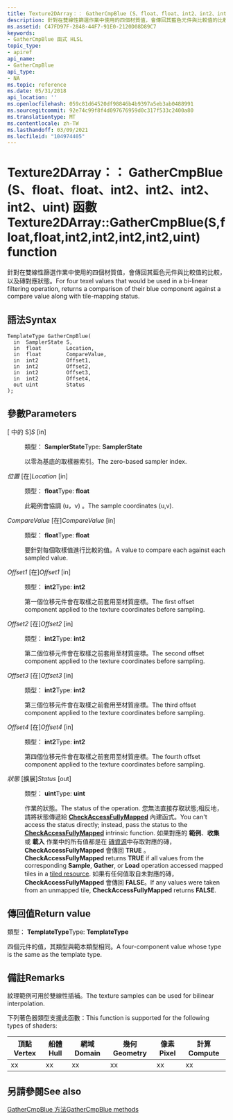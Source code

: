 ```yaml
---
title: Texture2DArray：： GatherCmpBlue (S、float、float、int2、int2、int2、int2、uint) 函數
description: 針對在雙線性篩選作業中使用的四個材質值，會傳回其藍色元件與比較值的比較，以及磚對應狀態。 |Texture2DArray：： GatherCmpBlue (S、float、float、int2、int2、int2、int2、uint) 函數
ms.assetid: C47FD97F-2848-44F7-91E0-2120D08D89C7
keywords:
- GatherCmpBlue 函式 HLSL
topic_type:
- apiref
api_name:
- GatherCmpBlue
api_type:
- NA
ms.topic: reference
ms.date: 05/31/2018
api_location: ''
ms.openlocfilehash: 059c81d64520df98846b4b9397a5eb3ab0488991
ms.sourcegitcommit: 92e74c99f8f4d097676959d0c317f533c2400a80
ms.translationtype: MT
ms.contentlocale: zh-TW
ms.lasthandoff: 03/09/2021
ms.locfileid: "104974405"
---
```

# <a name="texture2darraygathercmpbluesfloatfloatint2int2int2int2uint-function"></a><span data-ttu-id="be9e2-105">Texture2DArray：： GatherCmpBlue (S、float、float、int2、int2、int2、int2、uint) 函數</span><span class="sxs-lookup"><span data-stu-id="be9e2-105">Texture2DArray::GatherCmpBlue(S,float,float,int2,int2,int2,int2,uint) function</span></span>

<span data-ttu-id="be9e2-106">針對在雙線性篩選作業中使用的四個材質值，會傳回其藍色元件與比較值的比較，以及磚對應狀態。</span><span class="sxs-lookup"><span data-stu-id="be9e2-106">For four texel values that would be used in a bi-linear filtering operation, returns a comparison of their blue component against a compare value along with tile-mapping status.</span></span>

## <a name="syntax"></a><span data-ttu-id="be9e2-107">語法</span><span class="sxs-lookup"><span data-stu-id="be9e2-107">Syntax</span></span>


``` syntax
TemplateType GatherCmpBlue(
  in  SamplerState S,
  in  float        Location,
  in  float        CompareValue,
  in  int2         Offset1,
  in  int2         Offset2,
  in  int2         Offset3,
  in  int2         Offset4,
  out uint         Status
);
```



## <a name="parameters"></a><span data-ttu-id="be9e2-108">參數</span><span class="sxs-lookup"><span data-stu-id="be9e2-108">Parameters</span></span>

<dl> <dt>

<span data-ttu-id="be9e2-109"> \[ 中的 S\]</span><span class="sxs-lookup"><span data-stu-id="be9e2-109">*S* \[in\]</span></span>
</dt> <dd>

<span data-ttu-id="be9e2-110">類型： **SamplerState**</span><span class="sxs-lookup"><span data-stu-id="be9e2-110">Type: **SamplerState**</span></span>

<span data-ttu-id="be9e2-111">以零為基底的取樣器索引。</span><span class="sxs-lookup"><span data-stu-id="be9e2-111">The zero-based sampler index.</span></span>

</dd> <dt>

<span data-ttu-id="be9e2-112">*位置* \[在\]</span><span class="sxs-lookup"><span data-stu-id="be9e2-112">*Location* \[in\]</span></span>
</dt> <dd>

<span data-ttu-id="be9e2-113">類型： **float**</span><span class="sxs-lookup"><span data-stu-id="be9e2-113">Type: **float**</span></span>

<span data-ttu-id="be9e2-114">此範例會協調 (u，v) 。</span><span class="sxs-lookup"><span data-stu-id="be9e2-114">The sample coordinates (u,v).</span></span>

</dd> <dt>

<span data-ttu-id="be9e2-115">*CompareValue* \[在\]</span><span class="sxs-lookup"><span data-stu-id="be9e2-115">*CompareValue* \[in\]</span></span>
</dt> <dd>

<span data-ttu-id="be9e2-116">類型： **float**</span><span class="sxs-lookup"><span data-stu-id="be9e2-116">Type: **float**</span></span>

<span data-ttu-id="be9e2-117">要針對每個取樣值進行比較的值。</span><span class="sxs-lookup"><span data-stu-id="be9e2-117">A value to compare each against each sampled value.</span></span>

</dd> <dt>

<span data-ttu-id="be9e2-118">*Offset1* \[在\]</span><span class="sxs-lookup"><span data-stu-id="be9e2-118">*Offset1* \[in\]</span></span>
</dt> <dd>

<span data-ttu-id="be9e2-119">類型： **int2**</span><span class="sxs-lookup"><span data-stu-id="be9e2-119">Type: **int2**</span></span>

<span data-ttu-id="be9e2-120">第一個位移元件會在取樣之前套用至材質座標。</span><span class="sxs-lookup"><span data-stu-id="be9e2-120">The first offset component applied to the texture coordinates before sampling.</span></span>

</dd> <dt>

<span data-ttu-id="be9e2-121">*Offset2* \[在\]</span><span class="sxs-lookup"><span data-stu-id="be9e2-121">*Offset2* \[in\]</span></span>
</dt> <dd>

<span data-ttu-id="be9e2-122">類型： **int2**</span><span class="sxs-lookup"><span data-stu-id="be9e2-122">Type: **int2**</span></span>

<span data-ttu-id="be9e2-123">第二個位移元件會在取樣之前套用至材質座標。</span><span class="sxs-lookup"><span data-stu-id="be9e2-123">The second offset component applied to the texture coordinates before sampling.</span></span>

</dd> <dt>

<span data-ttu-id="be9e2-124">*Offset3* \[在\]</span><span class="sxs-lookup"><span data-stu-id="be9e2-124">*Offset3* \[in\]</span></span>
</dt> <dd>

<span data-ttu-id="be9e2-125">類型： **int2**</span><span class="sxs-lookup"><span data-stu-id="be9e2-125">Type: **int2**</span></span>

<span data-ttu-id="be9e2-126">第三個位移元件會在取樣之前套用至材質座標。</span><span class="sxs-lookup"><span data-stu-id="be9e2-126">The third offset component applied to the texture coordinates before sampling.</span></span>

</dd> <dt>

<span data-ttu-id="be9e2-127">*Offset4* \[在\]</span><span class="sxs-lookup"><span data-stu-id="be9e2-127">*Offset4* \[in\]</span></span>
</dt> <dd>

<span data-ttu-id="be9e2-128">類型： **int2**</span><span class="sxs-lookup"><span data-stu-id="be9e2-128">Type: **int2**</span></span>

<span data-ttu-id="be9e2-129">第四個位移元件會在取樣之前套用至材質座標。</span><span class="sxs-lookup"><span data-stu-id="be9e2-129">The fourth offset component applied to the texture coordinates before sampling.</span></span>

</dd> <dt>

<span data-ttu-id="be9e2-130">*狀態* \[擴展\]</span><span class="sxs-lookup"><span data-stu-id="be9e2-130">*Status* \[out\]</span></span>
</dt> <dd>

<span data-ttu-id="be9e2-131">類型： **uint**</span><span class="sxs-lookup"><span data-stu-id="be9e2-131">Type: **uint**</span></span>

<span data-ttu-id="be9e2-132">作業的狀態。</span><span class="sxs-lookup"><span data-stu-id="be9e2-132">The status of the operation.</span></span> <span data-ttu-id="be9e2-133">您無法直接存取狀態;相反地，請將狀態傳遞給 [**CheckAccessFullyMapped**](checkaccessfullymapped.md) 內建函式。</span><span class="sxs-lookup"><span data-stu-id="be9e2-133">You can't access the status directly; instead, pass the status to the [**CheckAccessFullyMapped**](checkaccessfullymapped.md) intrinsic function.</span></span> <span data-ttu-id="be9e2-134">如果對應的 **範例**、**收集** 或 **載入** 作業中的所有值都是在 [磚資源](/windows/desktop/direct3d11/direct3d-11-2-features)中存取對應的磚， **CheckAccessFullyMapped** 會傳回 **TRUE** 。</span><span class="sxs-lookup"><span data-stu-id="be9e2-134">**CheckAccessFullyMapped** returns **TRUE** if all values from the corresponding **Sample**, **Gather**, or **Load** operation accessed mapped tiles in a [tiled resource](/windows/desktop/direct3d11/direct3d-11-2-features).</span></span> <span data-ttu-id="be9e2-135">如果有任何值取自未對應的磚， **CheckAccessFullyMapped** 會傳回 **FALSE**。</span><span class="sxs-lookup"><span data-stu-id="be9e2-135">If any values were taken from an unmapped tile, **CheckAccessFullyMapped** returns **FALSE**.</span></span>

</dd> </dl>

## <a name="return-value"></a><span data-ttu-id="be9e2-136">傳回值</span><span class="sxs-lookup"><span data-stu-id="be9e2-136">Return value</span></span>

<span data-ttu-id="be9e2-137">類型： **TemplateType**</span><span class="sxs-lookup"><span data-stu-id="be9e2-137">Type: **TemplateType**</span></span>

<span data-ttu-id="be9e2-138">四個元件的值，其類型與範本類型相同。</span><span class="sxs-lookup"><span data-stu-id="be9e2-138">A four-component value whose type is the same as the template type.</span></span>

## <a name="remarks"></a><span data-ttu-id="be9e2-139">備註</span><span class="sxs-lookup"><span data-stu-id="be9e2-139">Remarks</span></span>

<span data-ttu-id="be9e2-140">紋理範例可用於雙線性插補。</span><span class="sxs-lookup"><span data-stu-id="be9e2-140">The texture samples can be used for bilinear interpolation.</span></span>

<span data-ttu-id="be9e2-141">下列著色器類型支援此函數：</span><span class="sxs-lookup"><span data-stu-id="be9e2-141">This function is supported for the following types of shaders:</span></span>



| <span data-ttu-id="be9e2-142">頂點</span><span class="sxs-lookup"><span data-stu-id="be9e2-142">Vertex</span></span> | <span data-ttu-id="be9e2-143">船體</span><span class="sxs-lookup"><span data-stu-id="be9e2-143">Hull</span></span> | <span data-ttu-id="be9e2-144">網域</span><span class="sxs-lookup"><span data-stu-id="be9e2-144">Domain</span></span> | <span data-ttu-id="be9e2-145">幾何</span><span class="sxs-lookup"><span data-stu-id="be9e2-145">Geometry</span></span> | <span data-ttu-id="be9e2-146">像素</span><span class="sxs-lookup"><span data-stu-id="be9e2-146">Pixel</span></span> | <span data-ttu-id="be9e2-147">計算</span><span class="sxs-lookup"><span data-stu-id="be9e2-147">Compute</span></span> |
|--------|------|--------|----------|-------|---------|
| <span data-ttu-id="be9e2-148">x</span><span class="sxs-lookup"><span data-stu-id="be9e2-148">x</span></span>      | <span data-ttu-id="be9e2-149">x</span><span class="sxs-lookup"><span data-stu-id="be9e2-149">x</span></span>    | <span data-ttu-id="be9e2-150">x</span><span class="sxs-lookup"><span data-stu-id="be9e2-150">x</span></span>      | <span data-ttu-id="be9e2-151">x</span><span class="sxs-lookup"><span data-stu-id="be9e2-151">x</span></span>        | <span data-ttu-id="be9e2-152">x</span><span class="sxs-lookup"><span data-stu-id="be9e2-152">x</span></span>     | <span data-ttu-id="be9e2-153">x</span><span class="sxs-lookup"><span data-stu-id="be9e2-153">x</span></span>       |



 

## <a name="see-also"></a><span data-ttu-id="be9e2-154">另請參閱</span><span class="sxs-lookup"><span data-stu-id="be9e2-154">See also</span></span>

<dl> <dt>

[<span data-ttu-id="be9e2-155">GatherCmpBlue 方法</span><span class="sxs-lookup"><span data-stu-id="be9e2-155">GatherCmpBlue methods</span></span>](texture2darray-gathercmpblue.md)
</dt> </dl>

 

 

